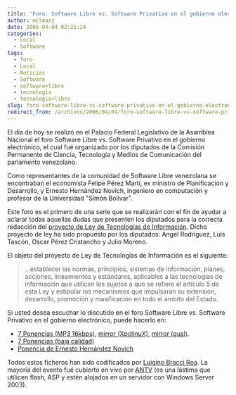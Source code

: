 ```yaml
---
title: 'Foro: Software Libre vs. Software Privativo en el gobierno electrónico'
author: milmazz
date: 2006-04-04 02:21:24
categories:
  - Local
  - Software
tags:
  - foro
  - Local
  - Noticias
  - Software
  - software+libre
  - tecnologia
  - tecnologia+libre
slug: foro-software-libre-vs-software-privativo-en-el-gobierno-electronico
redirect_from: /archivos/2006/04/04/foro-software-libre-vs-software-privativo-en-el-gobierno-electronico/
---
```


El día de hoy se realizó en el Palacio Federal Legislativo de la Asamblea Nacional el foro Software Libre vs. Software Privativo en el gobierno electrónico, el cual fué organizado por los diputados de la Comisión Permanente de Ciencia, Tecnología y Medios de Comunicación del parlamento venezolano.

Como representantes de la comunidad de Software Libre venezolana se encontraban el economista Felipe Pérez Martí, ex ministro de Planificación y Desarrollo, y Ernesto Hernández Novich, ingeniero en computación y profesor de la Universidad "Simón Bolívar".

Este foro es el primero de una serie que se realizarán con el fin de ayudar a aclarar todas aquellas dudas que presenten los diputados para la correcta redacción del [proyecto de Ley de Tecnologías de Información](http://www.asambleanacional.gov.ve/ns2/leyes.asp?id=695). Dicho proyecto de ley ha sido propuesto por los diputados: Angel Rodríguez, Luís Tascón, Oscar Pérez Cristancho y Julio Moreno.

El objeto del proyecto de Ley de Tecnologías de Información es el siguiente:

> ...establecer las normas, principios, sistemas de información, planes, acciones, lineamientos y estándares, aplicables a las tecnologías de información que utilicen los sujetos a que se refiere el artículo 5 de esta Ley y estipular los mecanismos que impulsarán su extensión, desarrollo, promoción y masificación en todo el ámbito del Estado.

Si usted desea escuchar lo discutido en el foro Software Libre vs. Software Privativo en el gobierno electrónico, puede hacerlo en:

  * [7 Ponencias (MP3 16kbps)](http://www.ubuntuchannel.org/downloads/foro-an-software-libre-vs-privativo-7-ponencias-16kbps.mp3), [mirror (XpolinuX)](http://www.xpolinux.org/foro-lvsp.mp3), [mirror (gusl)](http://www.gusl.org.ve/~pelox/foro-lvsp.mp3).
  * [7 Ponencias (baja calidad)](http://www.ubuntuchannel.org/downloads/foro-an-software-libre-vs-privativo-7-ponencias-low.mp3)
  * [Ponencia de Ernesto Hernández Novich](http://www.ubuntuchannel.org/downloads/foro-an-software-libre-vs-privativo-7-ponencias-emhn-2.mp3)

Todos estos ficheros han sido codificados por [Luigino Bracci Roa](http://lubrio.blogspot.com/). La mayoría del evento fué cubierto en vivo por [ANTV](http://www.antv.gob.ve/) (es una lástima que utilicen flash, ASP y estén alojados en un servidor con Windows Server 2003).

